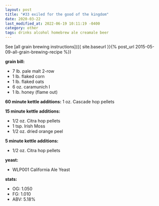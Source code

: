 ```yaml
---
layout: post
title: "#33 exiled for the good of the kingdom"
date: 2020-03-22
last_modified_at: 2022-06-19 10:11:19 -0400
category: other
tags: drinks alcohol homebrew ale creamale beer
---
```

See  [all grain brewing instructions]({{ site.baseurl }}{% post_url 2015-05-09-all-grain-brewing-recipe %})

**grain bill:**
* 7 lb. pale malt 2-row
* 1 lb. flaked corn
* 1 lb. flaked oats
* 6 oz. caramunich I
* 1 lb. honey (flame out)

**60 minute kettle additions:**
1 oz. Cascade hop pellets

**15 minute kettle additions:**
* 1/2 oz. Citra hop pellets
* 1 tsp. Irish Moss
* 1/2 oz. dried orange peel

**5 minute kettle additions:**
* 1/2 oz. Citra hop pellets

**yeast:**
* WLP001 California Ale Yeast

**stats:**
* OG: 1.050
* FG: 1.010
* ABV: 5.18%
